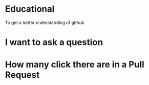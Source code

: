 # Educational
To get a better understanding of github
# I want to ask a question 
# How many click there are in a Pull Request
